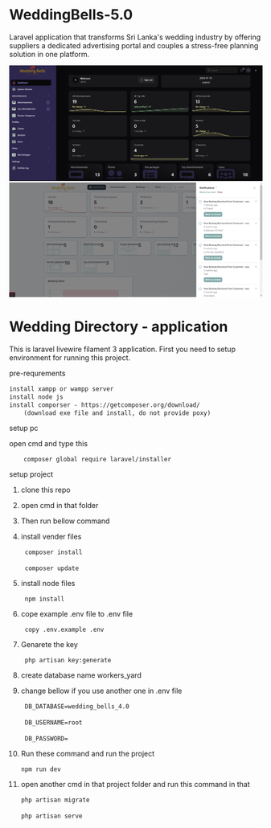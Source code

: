 # WeddingBells-5.0
Laravel application that transforms Sri Lanka's wedding industry by offering suppliers a dedicated advertising portal and couples a stress-free planning solution in one platform.

![Dashboard](public/dashboard_img/Dashboard-Wedding-Bells.png)
![Merchant Dashboard](public/dashboard_img/merchant-Dashboard-WeddingBells.png)


# Wedding Directory - application

This is laravel livewire filament 3 application. First you need to setup environment for running this project.

pre-requrements

    install xampp or wampp server
    install node js
    install comporser - https://getcomposer.org/download/
        (download exe file and install, do not provide poxy)
    
setup pc 

open cmd and type this

        composer global require laravel/installer
    
setup project

1. clone this repo

2. open cmd in that folder

3. Then run bellow command

4. install vender files

        composer install

        composer update

5. install node files

        npm install

6. cope example .env file to .env file

        copy .env.example .env

7. Genarete the key

        php artisan key:generate   

8. create database name workers_yard

9. change bellow if you use another one in .env file

        DB_DATABASE=wedding_bells_4.0

        DB_USERNAME=root

        DB_PASSWORD=

10. Run these command and run the project

        npm run dev

11. open another cmd in that project folder and run this command in that

        php artisan migrate

        php artisan serve

